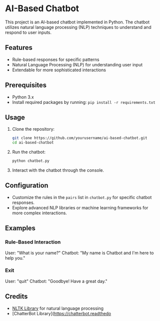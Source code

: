 # AI-Based Chatbot

This project is an AI-based chatbot implemented in Python. The chatbot utilizes natural language processing (NLP) techniques to understand and respond to user inputs.

## Features

- Rule-based responses for specific patterns
- Natural Language Processing (NLP) for understanding user input
- Extendable for more sophisticated interactions

## Prerequisites

- Python 3.x
- Install required packages by running: `pip install -r requirements.txt`

## Usage

1. Clone the repository:

    ```bash
    git clone https://github.com/yourusername/ai-based-chatbot.git
    cd ai-based-chatbot
    ```

2. Run the chatbot:

    ```bash
    python chatbot.py
    ```

3. Interact with the chatbot through the console.

## Configuration

- Customize the rules in the `pairs` list in `chatbot.py` for specific chatbot responses.
- Explore advanced NLP libraries or machine learning frameworks for more complex interactions.

## Examples

### Rule-Based Interaction

User: "What is your name?"
Chatbot: "My name is Chatbot and I'm here to help you."

### Exit

User: "quit"
Chatbot: "Goodbye! Have a great day."

## Credits

- [NLTK Library](https://www.nltk.org/) for natural language processing
- [ChatterBot Library](https://chatterbot.readthedo
